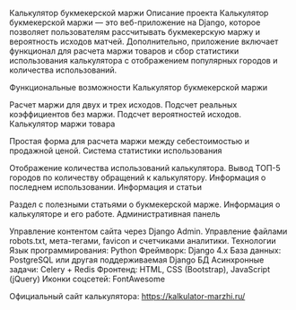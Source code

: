 Калькулятор букмекерской маржи
Описание проекта
Калькулятор букмекерской маржи — это веб-приложение на Django, которое позволяет пользователям рассчитывать букмекерскую маржу и вероятность исходов матчей. Дополнительно, приложение включает функционал для расчета маржи товаров и сбор статистики использования калькулятора с отображением популярных городов и количества использований.

Функциональные возможности
Калькулятор букмекерской маржи

Расчет маржи для двух и трех исходов.
Подсчет реальных коэффициентов без маржи.
Подсчет вероятностей исходов.
Калькулятор маржи товара

Простая форма для расчета маржи между себестоимостью и продажной ценой.
Система статистики использования

Отображение количества использований калькулятора.
Вывод ТОП-5 городов по количеству обращений к калькулятору.
Информация о последнем использовании.
Информация и статьи

Раздел с полезными статьями о букмекерской марже.
Информация о калькуляторе и его работе.
Административная панель

Управление контентом сайта через Django Admin.
Управление файлами robots.txt, мета-тегами, favicon и счетчиками аналитики.
Технологии
Язык программирования: Python
Фреймворк: Django 4.x
База данных: PostgreSQL или другая поддерживаемая Django БД
Асинхронные задачи: Celery + Redis
Фронтенд: HTML, CSS (Bootstrap), JavaScript (jQuery)
Иконки соцсетей: FontAwesome

Официальный сайт калькулятора: https://kalkulator-marzhi.ru/
